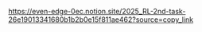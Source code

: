 https://even-edge-0ec.notion.site/2025_RL-2nd-task-26e19013341680b1b2b0e15f811ae462?source=copy_link
